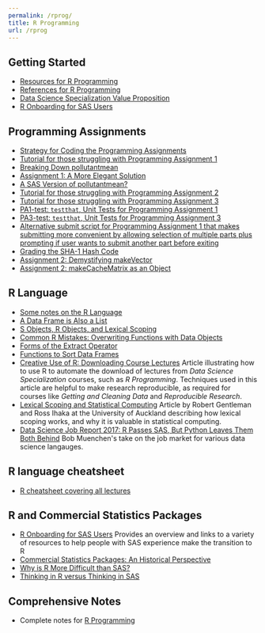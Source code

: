 ```yaml
---
permalink: /rprog/
title: R Programming
url: /rprog
---
```



## Getting Started
- [Resources for R Programming](http://bit.ly/2dhZ8Dy)
- [References for R Programming](http://bit.ly/2b8AxhF)
- [Data Science Specialization Value Proposition](http://bit.ly/2j3EcCn)
- [R Onboarding for SAS Users](http://bit.ly/2dr7yum)

## Programming Assignments

- [Strategy for Coding the Programming Assignments](http://bit.ly/2ddFh9A)
- [Tutorial for those struggling with Programming Assignment 1](https://github.com/derekfranks/practice_assignment)  
- [Breaking Down pollutantmean](http://bit.ly/2cHyiCl)
- [Assignment 1: A More Elegant Solution](http://bit.ly/2kwBBlK)
- [A SAS Version of pollutantmean?](http://bit.ly/2d3DR4e)
- [Tutorial for those struggling with Programming Assignment 2](https://github.com/DanieleP/PA2-clarifying_instructions)
- [Tutorial for those struggling with Programming Assignment 3](https://github.com/DanieleP/PA3-tutorial)
- [PA1-test: `testthat`, Unit Tests for Programming Assignment 1](https://github.com/cbryant1000/pa1test)
- [PA3-test: `testthat`, Unit Tests for Programming Assignment 3](https://github.com/cbryant1000/pa3test)
- [Alternative submit script for Programming Assignment 1 that makes submitting more convenient by allowing selection of multiple parts plus prompting if user wants to submit another part before exiting](https://github.com/rchampoux/coursera/blob/master/rprog-scripts-submitscript1.R)
- [Grading the SHA-1 Hash Code](http://bit.ly/2iUWoB6)
- [Assignment 2: Demystifying makeVector](http://bit.ly/2bTXXfq)
- [Assignment 2: makeCacheMatrix as an Object](http://bit.ly/2byUe4e)


## R Language

- [Some notes on the R Language](http://lopezrj.github.io)
- [A Data Frame is Also a List](http://bit.ly/2fmMRAp)
- [S Objects, R Objects, and Lexical Scoping](http://bit.ly/2dtOSXi)
- [Common R Mistakes: Overwriting Functions with Data Objects](http://bit.ly/2i3gmoA)
- [Forms of the Extract Operator](http://bit.ly/2bzLYTL)
- [Functions to Sort Data Frames](http://bit.ly/2dxItzw)
- [Creative Use of R: Downloading Course Lectures](http://bit.ly/2bGlI7R) Article illustrating how to use R to automate the download of lectures from *Data Science Specialization* courses, such as *R Programming*. Techniques used in this article are helpful to make research reproducible, as required for courses like *Getting and Cleaning Data* and *Reproducible Research*.
- [Lexical Scoping and Statistical Computing](http://bit.ly/2cmqAPy) Article by Robert Gentleman and Ross Ihaka at the University of Auckland describing how lexical scoping works, and why it is valuable in statistical computing.
- [Data Science Job Report 2017: R Passes SAS, But Python Leaves Them Both Behind](http://bit.ly/2oCHulX) Bob Muenchen's take on the job market for various data science langauges. 



## R language cheatsheet

- [R cheatsheet covering all lectures](https://github.com/startupjing/Tech_Notes/blob/master/R/R_language.md)

## R and Commercial Statistics Packages

- [R Onboarding for SAS Users](http://bit.ly/2dr7yum) Provides an overview and links to a variety of resources to help people with SAS experience make the transition to R
- [Commercial Statistics Packages: An Historical Perspective](http://bit.ly/2fPj2qN)
- [Why is R More Difficult than SAS?](http://bit.ly/2erxk3A)
- [Thinking in R versus Thinking in SAS](http://bit.ly/2cH3u8x)

## Comprehensive Notes

- Complete notes for [R Programming](http://sux13.github.io/DataScienceSpCourseNotes/)